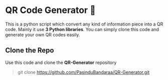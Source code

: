 # QR Code Generator 🔎

This is a python script which convert any kind of information piece into a QR code. Mainly it use **3 Python libraries**. You can simply clone this code and generate your own QR codes easily.


## Clone the Repo

Use this code and clone the **QR-Generator** repository
> git clone https://github.com/PasinduBandaraa/QR-Generator.git